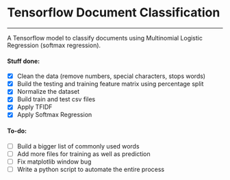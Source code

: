 # Tensorflow Document Classification
---
A Tensorflow model to classify documents using Multinomial Logistic Regression (softmax regression). 

#### Stuff done:
- [x] Clean the data (remove numbers, special characters, stops words)
- [x] Build the testing and training feature matrix using percentage split
- [x] Normalize the dataset
- [x] Build train and test csv files
- [x] Apply TFIDF
- [x] Apply Softmax Regression

#### To-do:
- [ ] Build a bigger list of commonly used words
- [ ] Add more files for training as well as prediction
- [ ] Fix matplotlib window bug
- [ ] Write a python script to automate the entire process
